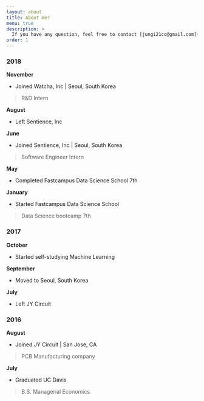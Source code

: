 ```yaml
---
layout: about
title: About me?
menu: true
description: >
  If you have any question, feel free to contact [jungi21cc@gmail.com](mailto:jungi21cc@gmail.com)
order: 1
---
```


### 2018


**November**

- Joined Watcha, Inc | Seoul, South Korea
>R&D Intern


**August**

- Left Sentience, Inc

**June**

- Joined Sentience, Inc | Seoul, South Korea
>Software Engineer Intern

**May**

- Completed Fastcampus Data Science School 7th

**January**

- Started Fastcampus Data Science School
>Data Science bootcamp 7th

### 2017

**October**

- Started self-studying Machine Learning

**September**

- Moved to Seoul, South Korea

**July**

- Left JY Circuit


### 2016

**August**

- Joined JY Circuit | San Jose, CA
>PCB Manufacturing company

**July**

- Graduated UC Davis
>B.S. Managerial Economics
